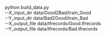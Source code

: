 
python build_data.py \
  --X_input_dir data/Good2Bad/train_Good \
  --Y_input_dir data/Bad2Good/train_Bad \
  --X_output_file data/tfrecords/Good.tfrecords \
  --Y_output_file data/tfrecords/Bad.tfrecords
